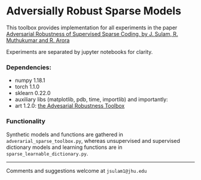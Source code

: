 # Adversially Robust Sparse Models

This toolbox provides implementation for all experiments in the paper [Adversarial Robustness of Supervised Sparse Coding, by J. Sulam, R. Muthukumar and R. Arora](
https://arxiv.org/pdf/2010.12088.pdf)

Experiments are separated by jupyter notebooks for clarity. 

### Dependencies:
* numpy 1.18.1
* torch 1.1.0
* sklearn 0.22.0
* auxiliary libs (matplotlib, pdb, time, importlib)
and importantly:
* art 1.2.0: [the Advesarial Robustness Toolbox](https://github.com/Trusted-AI/adversarial-robustness-toolbox)

### Functionality
Synthetic models and functions are gathered in `adverarial_sparse_toolbox.py`, whereas unsupervised and supervised dictionary models and learning functions are in `sparse_learnable_dictionary.py`.

-------
Comments and suggestions welcome at `jsulam1@jhu.edu`
